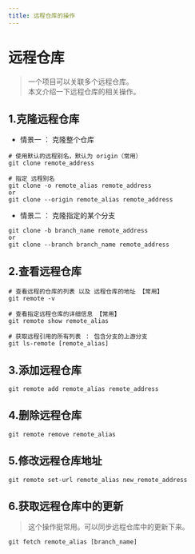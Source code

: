 ```yaml
---
title: 远程仓库的操作 
---
```


# 远程仓库
> 一个项目可以关联多个远程仓库。<br>
> 本文介绍一下远程仓库的相关操作。

## 1.克隆远程仓库
* 情景一 ： 克隆整个仓库
```shell
# 使用默认的远程别名，默认为 origin（常用）
git clone remote_address
```

```shell
# 指定 远程别名 
git clone -o remote_alias remote_address
or 
git clone --origin remote_alias remote_address
```

* 情景二 ： 克隆指定的某个分支
```shell
git clone -b branch_name remote_address
or
git clone --branch branch_name remote_address
```
## 2.查看远程仓库
```shell
# 查看远程的仓库的列表 以及 远程仓库的地址 【常用】
git remote -v
```

```shell
# 查看指定远程仓库的详细信息 【常用】
git remote show remote_alias
```

```shell
# 获取远程引用的所有列表 ： 包含分支的上游分支
git ls-remote [remote_alias]
```

## 3.添加远程仓库
```shell
git remote add remote_alias remote_address
```

## 4.删除远程仓库
```shell
git remote remove remote_alias
```

## 5.修改远程仓库地址
```shell
git remote set-url remote_alias new_remote_address
```

## 6.获取远程仓库中的更新
> 这个操作挺常用。可以同步远程仓库中的更新下来。
```shell
git fetch remote_alias [branch_name]
```
